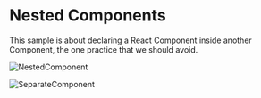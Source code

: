 # Nested Components

This sample is about declaring a React Component inside another Component, the one practice that we should avoid.

![NestedComponent](https://user-images.githubusercontent.com/15973503/120728489-3d5ed480-c507-11eb-86f4-e5b243817cdf.gif)

![SeparateComponent](https://user-images.githubusercontent.com/15973503/120728495-4059c500-c507-11eb-8eef-adfd48c86d50.gif)
